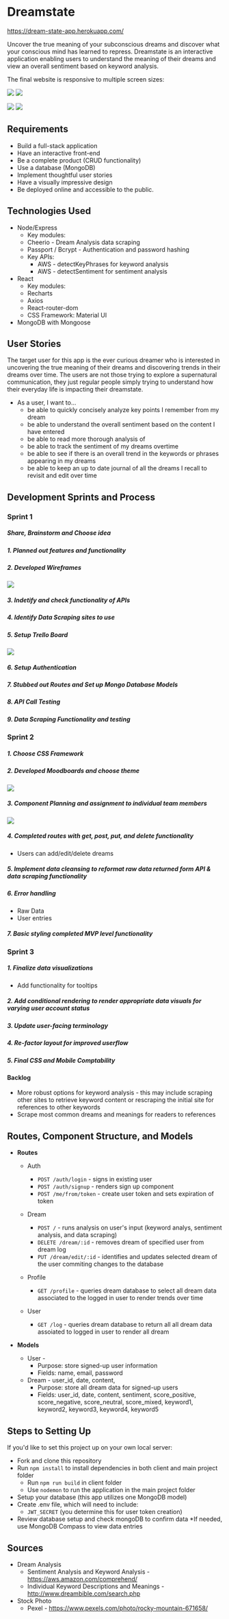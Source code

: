 # Dreamstate
https://dream-state-app.herokuapp.com/

Uncover the true meaning of your subconscious dreams and discover what your conscious mind has learned to repress. Dreamstate is an interactive application enabling users to understand the meaning of their dreams and view an overall sentiment based on keyword analysis.

The final website is responsive to multiple screen sizes:

![](/client//public/img/screenshot1.png) 
![](/client//public/img/screenshot2.png) 

![](/client//public/img/screenshot3.png) 
![](/client//public/img/screenshot4.png) 

## Requirements
* Build a full-stack application
* Have an interactive front-end
* Be a complete product (CRUD functionality)
* Use a database (MongoDB)
* Implement thoughtful user stories
* Have a visually impressive design 
* Be deployed online and accessible to the public.

## Technologies Used
* Node/Express
 	* Key modules:
     * Cheerio - Dream Analysis data scraping
     * Passport / Bcrypt - Authentication and password hashing
   * Key APIs:
   	 * AWS - detectKeyPhrases for keyword analysis
   	 * AWS - detectSentiment for sentiment analysis
* React
	* Key modules:
	 * Recharts
	 * Axios
	 * React-router-dom
	* CSS Framework: Material UI
* MongoDB with Mongoose


## User Stories
The target user for this app is the ever curious dreamer who is interested in uncovering the true meaning of their dreams and discovering trends in their dreams over time. The users are not those trying to explore a supernatural communication, they  just regular people simply trying to understand how their everyday life is impacting their dreamstate.
* As a user, I want to...
  * be able to quickly concisely analyze key points I remember from my dream
  * be able to understand the overall sentiment based on the content I have entered
  * be able to read more thorough analysis of 
  * be able to track the sentiment of my dreams overtime
  * be able to see if there is an overall trend in the keywords or phrases appearing in my dreams
  * be able to keep an up to date journal of all the dreams I recall to revisit and edit over time


## Development Sprints and Process

### Sprint 1
##### Share, Brainstorm and Choose idea
##### 1. Planned out features and functionality
##### 2. Developed Wireframes
![](/client//public/img/wireframes_v1.jpg)

##### 3. Indetify and check functionality of APIs
##### 4. Identify Data Scraping sites to use
##### 5. Setup Trello Board
![](/client//public/img/TrelloBoard.png)

##### 6. Setup Authentication
##### 7. Stubbed out Routes and Set up Mongo Database Models
##### 8. API Call Testing
##### 9. Data Scraping Functionality and testing 


### Sprint 2

##### 1. Choose CSS Framework
##### 2. Developed Moodboards and choose theme

![](/client//public/img/moodboard-light.jpg)

##### 3. Component Planning and assignment to individual team members 
![](/client//public/img/wireframes_profile_v1.jpg) 
##### 4. Completed routes with get, post, put, and delete functionality
 * Users can add/edit/delete dreams
##### 5. Implement data cleansing to reformat raw data returned form API & data scraping functionality
##### 6. Error handling
 * Raw Data
 * User entries
##### 7. Basic styling completed MVP level functionality

### Sprint 3
##### 1. Finalize data visualizations
 * Add functionality for tooltips

##### 2. Add conditional rendering to render appropriate data visuals for varying user account status
##### 3. Update user-facing terminology
##### 4. Re-factor layout for improved userflow
##### 5. Final CSS and Mobile Comptability

#### Backlog
  * More robust options for keyword analysis - this may include scraping other sites to retrieve keyword content or rescraping the initial site for references to other keywords
  * Scrape most common dreams and meanings for readers to references

## Routes, Component Structure, and Models
* **Routes**
  * Auth
    * `POST /auth/login` - signs in existing user 
    * `POST /auth/signup` - renders sign up component
    * `POST /me/from/token` - create user token and sets expiration of token
     
  * Dream
    * `POST /` - runs analysis on user's input (keyword analys, sentiment analysis, and data scraping)
    * `DELETE /dream/:id` - removes dream of specified user from dream log
    * `PUT /dream/edit/:id` - identifies and updates selected dream of the user commiting changes to the database

  * Profile
    * `GET /profile` - queries dream database to select all dream data associated to the logged in user to render trends over time

  * User
    * `GET /log` - queries dream database to return all all dream data assoiated to logged in user to render all dream 

* **Models**
  * User - 
  	* Purpose: store signed-up user information
  	* Fields: name, email, password
  * Dream - user_id, date, content, 
    * Purpose: store all dream data for signed-up users
  	* Fields: user_id, date, content, sentiment, score_positive, score_negative, score_neutral, score_mixed, keyword1, keyword2, keyword3, keyword4, keyword5

## Steps to Setting Up
If you'd like to set this project up on your own local server: 
* Fork and clone this repository
* Run `npm install` to install dependencies in both client and main project folder
  * Run `npm run build` in client folder
  * Use `nodemon` to run the application in the main project folder
* Setup your database (this app utilizes one MongoDB  model)
* Create .env file, which will need to include:
  * `JWT_SECRET` (you determine this for user token creation)
* Review database setup and check mongoDB to confirm data
 *If needed, use MongoDB Compass to view data entries


## Sources
* Dream Analysis 
  * Sentiment Analysis and Keyword Analysis - https://aws.amazon.com/comprehend/ 
  * Individual Keyword Descriptions and Meanings - http://www.dreambible.com/search.php
* Stock Photo
  * Pexel - https://www.pexels.com/photo/rocky-mountain-671658/
